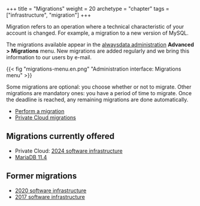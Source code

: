 +++
title = "Migrations"
weight = 20
archetype = "chapter"
tags = ["infrastructure", "migration"]
+++

Migration refers to an operation where a technical characteristic of your account is changed. For example, a migration to a new version of MySQL.

The migrations available appear in the [alwaysdata administration](https://admin.alwaysdata.com) **Advanced > Migrations** menu. New migrations are added regularly and we bring this information to our users by e-mail.

{{< fig "migrations-menu.en.png" "Administration interface: Migrations menu" >}}

Some migrations are optional: you choose whether or not to migrate. Other migrations are mandatory ones: you have a period of time to migrate. Once the deadline is reached, any remaining migrations are done automatically.

- [Perform a migration](advanced/migrations/perform-migration)
- [Private Cloud migrations](advanced/migrations/private-cloud-migrations)

## Migrations currently offered

* Private Cloud: [2024 software infrastructure](advanced/migrations/2024-software-architecture)
* [MariaDB 11.4](advanced/migrations/mariadb-11_4)

## Former migrations

* [2020 software infrastructure](advanced/migrations/2020-software-architecture)
* [2017 software infrastructure](advanced/migrations/2017-software-architecture)

